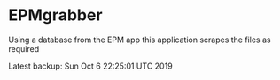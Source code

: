 # EPMgrabber
Using a database from the EPM app this application scrapes the files as required


Latest backup: Sun Oct 6 22:25:01 UTC 2019

